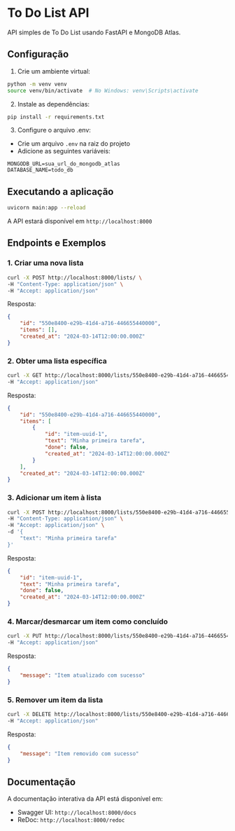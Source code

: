 # To Do List API

API simples de To Do List usando FastAPI e MongoDB Atlas.

## Configuração

1. Crie um ambiente virtual:
```bash
python -m venv venv
source venv/bin/activate  # No Windows: venv\Scripts\activate
```

2. Instale as dependências:
```bash
pip install -r requirements.txt
```

3. Configure o arquivo .env:
- Crie um arquivo `.env` na raiz do projeto
- Adicione as seguintes variáveis:
```
MONGODB_URL=sua_url_do_mongodb_atlas
DATABASE_NAME=todo_db
```

## Executando a aplicação

```bash
uvicorn main:app --reload
```

A API estará disponível em `http://localhost:8000`

## Endpoints e Exemplos

### 1. Criar uma nova lista
```bash
curl -X POST http://localhost:8000/lists/ \
-H "Content-Type: application/json" \
-H "Accept: application/json"
```

Resposta:
```json
{
    "id": "550e8400-e29b-41d4-a716-446655440000",
    "items": [],
    "created_at": "2024-03-14T12:00:00.000Z"
}
```

### 2. Obter uma lista específica
```bash
curl -X GET http://localhost:8000/lists/550e8400-e29b-41d4-a716-446655440000 \
-H "Accept: application/json"
```

Resposta:
```json
{
    "id": "550e8400-e29b-41d4-a716-446655440000",
    "items": [
        {
            "id": "item-uuid-1",
            "text": "Minha primeira tarefa",
            "done": false,
            "created_at": "2024-03-14T12:00:00.000Z"
        }
    ],
    "created_at": "2024-03-14T12:00:00.000Z"
}
```

### 3. Adicionar um item à lista
```bash
curl -X POST http://localhost:8000/lists/550e8400-e29b-41d4-a716-446655440000/items/ \
-H "Content-Type: application/json" \
-H "Accept: application/json" \
-d '{
    "text": "Minha primeira tarefa"
}'
```

Resposta:
```json
{
    "id": "item-uuid-1",
    "text": "Minha primeira tarefa",
    "done": false,
    "created_at": "2024-03-14T12:00:00.000Z"
}
```

### 4. Marcar/desmarcar um item como concluído
```bash
curl -X PUT http://localhost:8000/lists/550e8400-e29b-41d4-a716-446655440000/items/item-uuid-1 \
-H "Accept: application/json"
```

Resposta:
```json
{
    "message": "Item atualizado com sucesso"
}
```

### 5. Remover um item da lista
```bash
curl -X DELETE http://localhost:8000/lists/550e8400-e29b-41d4-a716-446655440000/items/item-uuid-1 \
-H "Accept: application/json"
```

Resposta:
```json
{
    "message": "Item removido com sucesso"
}
```

## Documentação

A documentação interativa da API está disponível em:
- Swagger UI: `http://localhost:8000/docs`
- ReDoc: `http://localhost:8000/redoc` 